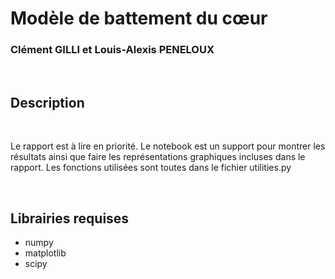 # Modèle de battement du cœur

### Clément GILLI et Louis-Alexis PENELOUX

<br>

## **Description**

<br>

Le rapport est à lire en priorité. Le notebook est un support pour montrer les résultats ainsi que faire les représentations graphiques incluses dans le rapport. Les fonctions utilisées sont toutes dans le fichier utilities.py

<br>


## **Librairies requises**
- numpy
- matplotlib
- scipy 